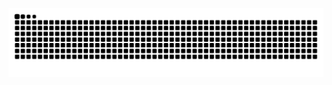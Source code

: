 ![看到这行话就说明那条难绷的蛇似了](https://raw.githubusercontent.com/Chusi-Truth/Chusi-Truth/output/github-contribution-grid-snake.svg)



